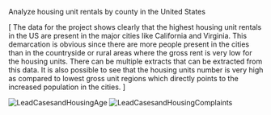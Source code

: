 Analyze housing unit rentals by county in the United States

[ The data for the project shows clearly that the highest housing unit rentals in the US are present in the major cities like California and Virginia. This demarcation is obvious since there are more people present in the cities than in the countryside or rural areas where the gross rent is very low for the housing units. 
There can be multiple extracts that can be extracted from this data. It is also possible to see that the housing units number is very high as compared to lowest gross unit regions which directly points to the increased population in the cities. 
]

![LeadCasesandHousingAge](https://user-images.githubusercontent.com/77283739/165525179-cc579994-667e-413b-8b86-3d89e1bfcc4b.jpg)
![LeadCasesandHousingComplaints](https://user-images.githubusercontent.com/77283739/165525189-ffc6a9d6-e204-464a-8943-ca060cc9bc44.jpg)
